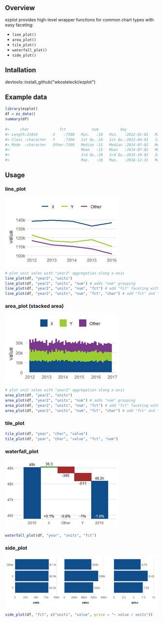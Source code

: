 ## Overview
ezplot provides high-level wrapper functions for common chart types with easy faceting:
- `line_plot()`
- `area_plot()`
- `tile_plot()`
- `waterfall_plot()`
- `side_plot()`

## Intallation
devtools::install_github("wkostelecki/ezplot")

## Example data
``` r
library(ezplot)
df = ez_data()
summary(df)

#>     char              fct            num          day                  week                month                 year          year2          units            value       
#> Length:21924       X    :7308   Min.   :10   Min.   :2012-01-01   Min.   :2012-01-01   Min.   :2012-01-01   Min.   :2012   Min.   :2012   Min.   : 2.383   Min.   : 14.30  
#> Class :character   Y    :7308   1st Qu.:10   1st Qu.:2013-04-01   1st Qu.:2013-03-31   1st Qu.:2013-04-01   1st Qu.:2013   1st Qu.:2013   1st Qu.: 8.420   1st Qu.: 57.94  
#> Mode  :character   Other:7308   Median :15   Median :2014-07-02   Median :2014-06-29   Median :2014-07-01   Median :2014   Median :2014   Median :11.018   Median : 76.32  
#>                                 Mean   :15   Mean   :2014-07-02   Mean   :2014-06-29   Mean   :2014-06-17   Mean   :2014   Mean   :2014   Mean   :10.991   Mean   : 78.29  
#>                                 3rd Qu.:20   3rd Qu.:2015-10-02   3rd Qu.:2015-09-27   3rd Qu.:2015-10-01   3rd Qu.:2015   3rd Qu.:2016   3rd Qu.:13.507   3rd Qu.: 96.27  
#>                                 Max.   :20   Max.   :2016-12-31   Max.   :2016-12-25   Max.   :2016-12-01   Max.   :2016   Max.   :2017   Max.   :19.656   Max.   :190.04  

```
## Usage
### line_plot
![](man/figures/README-line_plot.png)<!-- -->
``` r
# plot unit sales with "year2" aggregation along x-axis
line_plot(df, "year2", "units")
line_plot(df, "year2", "units", "num") # adds "num" grouping
line_plot(df, "year2", "units", "num", "fct") # add "fct" faceting with facet_wrap().
line_plot(df, "year2", "units", "num", "fct", "char") # add "fct" and "char" faceting with facet_grid().
```

### area_plot (stacked area)
![](man/figures/README-area_plot.png)<!-- -->
``` r
# plot unit sales with "year2" aggregation along x-axis
area_plot(df, "year2", "units")
area_plot(df, "year2", "units", "num") # adds "num" grouping
area_plot(df, "year2", "units", "num", "fct") # add "fct" faceting with facet_wrap().
area_plot(df, "year2", "units", "num", "fct", "char") # add "fct" and "char" faceting with facet_grid().
```

### tile_plot
``` r
tile_plot(df, "year", "char", "value")
tile_plot(df, "year", "char", "value", "fct", "num")
```

### waterfall_plot
![](man/figures/README-waterfall_plot.png)<!-- -->
```r
waterfall_plot(df, "year", "units", "fct")
```

### side_plot
![](man/figures/README-side_plot.png)<!-- -->
```r
side_plot(df, "fct", c("units", "value", price = "~ value / units"))
```
